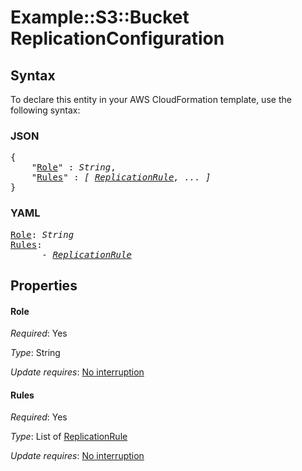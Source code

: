# Example::S3::Bucket ReplicationConfiguration

## Syntax

To declare this entity in your AWS CloudFormation template, use the following syntax:

### JSON

<pre>
{
    "<a href="#role" title="Role">Role</a>" : <i>String</i>,
    "<a href="#rules" title="Rules">Rules</a>" : <i>[ <a href="replicationrule.md">ReplicationRule</a>, ... ]</i>
}
</pre>

### YAML

<pre>
<a href="#role" title="Role">Role</a>: <i>String</i>
<a href="#rules" title="Rules">Rules</a>: <i>
      - <a href="replicationrule.md">ReplicationRule</a></i>
</pre>

## Properties

#### Role

_Required_: Yes

_Type_: String

_Update requires_: [No interruption](https://docs.aws.amazon.com/AWSCloudFormation/latest/UserGuide/using-cfn-updating-stacks-update-behaviors.html#update-no-interrupt)

#### Rules

_Required_: Yes

_Type_: List of <a href="replicationrule.md">ReplicationRule</a>

_Update requires_: [No interruption](https://docs.aws.amazon.com/AWSCloudFormation/latest/UserGuide/using-cfn-updating-stacks-update-behaviors.html#update-no-interrupt)

